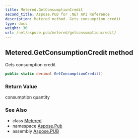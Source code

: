 ```yaml
---
title: Metered.GetConsumptionCredit
second_title: Aspose.PUB for .NET API Reference
description: Metered method. Gets consumption credit
type: docs
weight: 30
url: /net/aspose.pub/metered/getconsumptioncredit/
---
```

## Metered.GetConsumptionCredit method

Gets consumption credit

```csharp
public static decimal GetConsumptionCredit()
```

### Return Value

consumption quantity

### See Also

* class [Metered](../)
* namespace [Aspose.Pub](../../metered/)
* assembly [Aspose.PUB](../../../)


